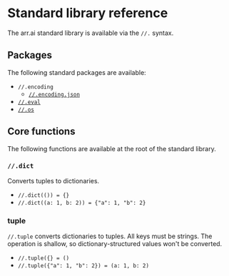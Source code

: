 # Standard library reference

The arr.ai standard library is available via the `//.` syntax.

## Packages

The following standard packages are available:

- `//.encoding`
  - [`//.encoding.json`](std-encoding-json.md)
- [`//.eval`](std-eval.md)
- [`//.os`](std-os.md)

## Core functions

The following functions are available at the root of the standard library.

### `//.dict`

Converts tuples to dictionaries.

- `//.dict(()) = {}`
- `//.dict((a: 1, b: 2)) = {"a": 1, "b": 2}`

### tuple

`//.tuple` converts dictionaries to tuples. All keys must be strings. The
operation is shallow, so dictionary-structured values won't be converted.

- `//.tuple({} = ()`
- `//.tuple({"a": 1, "b": 2}) = (a: 1, b: 2)`
